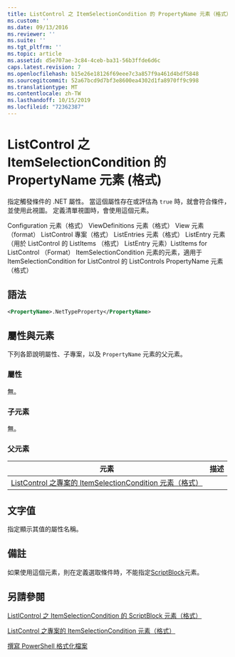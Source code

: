 ```yaml
---
title: ListControl 之 ItemSelectionCondition 的 PropertyName 元素（格式） |Microsoft Docs
ms.custom: ''
ms.date: 09/13/2016
ms.reviewer: ''
ms.suite: ''
ms.tgt_pltfrm: ''
ms.topic: article
ms.assetid: d5e707ae-3c84-4ceb-ba31-56b3ffde6d6c
caps.latest.revision: 7
ms.openlocfilehash: b15e26e18126f69eee7c3a857f9a461d4bdf5848
ms.sourcegitcommit: 52a67bcd9d7bf3e8600ea4302d1fa8970ff9c998
ms.translationtype: MT
ms.contentlocale: zh-TW
ms.lasthandoff: 10/15/2019
ms.locfileid: "72362387"
---
```

# <a name="propertyname-element-for-itemselectioncondition-for-listcontrol-format"></a>ListControl 之 ItemSelectionCondition 的 PropertyName 元素 (格式)

指定觸發條件的 .NET 屬性。 當這個屬性存在或評估為 `true` 時，就會符合條件，並使用此視圖。 定義清單視圖時，會使用這個元素。

Configuration 元素（格式） ViewDefinitions 元素（格式） View 元素（format） ListControl 專案（格式） ListEntries 元素（格式） ListEntry 元素（用於 ListControl 的 ListItems （格式） ListEntry 元素）ListItems for ListControl （Format） ItemSelectionCondition 元素的元素，適用于 ItemSelectionCondition for ListControl 的 ListControls PropertyName 元素（格式）

## <a name="syntax"></a>語法

```xml
<PropertyName>.NetTypeProperty</PropertyName>
```

## <a name="attributes-and-elements"></a>屬性與元素

下列各節說明屬性、子專案，以及 `PropertyName` 元素的父元素。

### <a name="attributes"></a>屬性

無。

### <a name="child-elements"></a>子元素

無。

### <a name="parent-elements"></a>父元素

|元素|描述|
|-------------|-----------------|
|[ListControl 之專案的 ItemSelectionCondition 元素（格式）](./itemselectioncondition-element-for-listitem-for-listcontrol-format.md)||

## <a name="text-value"></a>文字值

指定顯示其值的屬性名稱。

## <a name="remarks"></a>備註

如果使用這個元素，則在定義選取條件時，不能指定[ScriptBlock](./scriptblock-element-for-itemselectioncondition-for-listcontrol-format.md)元素。

## <a name="see-also"></a>另請參閱

[ListIControl 之 ItemSelectionCondition 的 ScriptBlock 元素（格式）](./scriptblock-element-for-itemselectioncondition-for-listcontrol-format.md)

[ListControl 之專案的 ItemSelectionCondition 元素（格式）](./itemselectioncondition-element-for-listitem-for-listcontrol-format.md)

[撰寫 PowerShell 格式化檔案](./writing-a-powershell-formatting-file.md)
